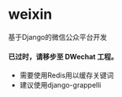 weixin
======
基于Django的微信公众平台开发
#### 已过时，请移步至 DWechat 工程。

* 需要使用Redis用以缓存关键词
* 建议使用django-grappelli
